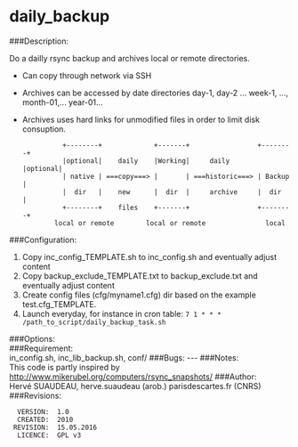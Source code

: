 daily_backup
===========

###Description:

Do a dailly rsync backup and archives local or remote directories.
- Can copy through network via SSH
- Archives can be accessed by date directories day-1, day-2 ... week-1, ..., 
  month-01,... year-01...
- Archives uses hard links for unmodified files in order to limit disk consuption.

                +--------+             +-------+                 +--------+
                |optional|    daily    |Working|     daily       |optional|
                | native | ===copy===> |       | ===historic===> | Backup |
                |  dir   |    new      |  dir  |     archive     |  dir   |
                +--------+    files    +-------+                 +--------+
              local or remote        local or remote               local

###Configuration:

1. Copy inc_config_TEMPLATE.sh to inc_config.sh and eventually adjust content
2. Copy backup_exclude_TEMPLATE.txt to backup_exclude.txt
   and eventually adjust content
3. Create config files (cfg/myname1.cfg) dir based on the
   example test.cfg_TEMPLATE.
4. Launch everyday, for instance in cron table:
   `7 1 * * * /path_to_script/daily_backup_task.sh`

###Options:  
###Requirement:  
    in_config.sh, inc_lib_backup.sh, conf/
###Bugs:  ---
###Notes:  
This code is partly inspired by http://www.mikerubel.org/computers/rsync_snapshots/
###Author:  
Hervé SUAUDEAU, herve.suaudeau (arob.) parisdescartes.fr (CNRS)
###Revisions:

      VERSION:  1.0
      CREATED:  2010
     REVISION:  15.05.2016
      LICENCE:  GPL v3
